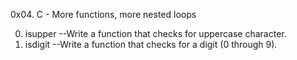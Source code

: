 0x04. C - More functions, more nested loops

0. isupper --Write a function that checks for uppercase character.
1. isdigit --Write a function that checks for a digit (0 through 9).
